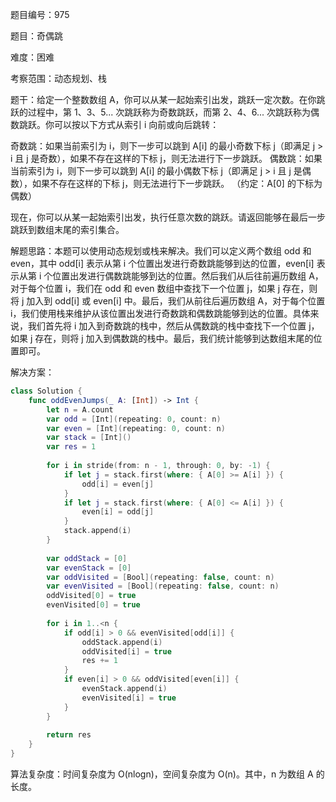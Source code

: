 题目编号：975

题目：奇偶跳

难度：困难

考察范围：动态规划、栈

题干：给定一个整数数组 A，你可以从某一起始索引出发，跳跃一定次数。在你跳跃的过程中，第 1、3、5... 次跳跃称为奇数跳跃，而第 2、4、6... 次跳跃称为偶数跳跃。你可以按以下方式从索引 i 向前或向后跳转：

奇数跳：如果当前索引为 i，则下一步可以跳到 A[i] 的最小奇数下标 j（即满足 j > i 且 j 是奇数），如果不存在这样的下标 j，则无法进行下一步跳跃。
偶数跳：如果当前索引为 i，则下一步可以跳到 A[i] 的最小偶数下标 j（即满足 j > i 且 j 是偶数），如果不存在这样的下标 j，则无法进行下一步跳跃。
（约定：A[0] 的下标为偶数）

现在，你可以从某一起始索引出发，执行任意次数的跳跃。请返回能够在最后一步跳跃到数组末尾的索引集合。

解题思路：本题可以使用动态规划或栈来解决。我们可以定义两个数组 odd 和 even，其中 odd[i] 表示从第 i 个位置出发进行奇数跳能够到达的位置，even[i] 表示从第 i 个位置出发进行偶数跳能够到达的位置。然后我们从后往前遍历数组 A，对于每个位置 i，我们在 odd 和 even 数组中查找下一个位置 j，如果 j 存在，则将 j 加入到 odd[i] 或 even[i] 中。最后，我们从前往后遍历数组 A，对于每个位置 i，我们使用栈来维护从该位置出发进行奇数跳和偶数跳能够到达的位置。具体来说，我们首先将 i 加入到奇数跳的栈中，然后从偶数跳的栈中查找下一个位置 j，如果 j 存在，则将 j 加入到偶数跳的栈中。最后，我们统计能够到达数组末尾的位置即可。

解决方案：

```swift
class Solution {
    func oddEvenJumps(_ A: [Int]) -> Int {
        let n = A.count
        var odd = [Int](repeating: 0, count: n)
        var even = [Int](repeating: 0, count: n)
        var stack = [Int]()
        var res = 1
        
        for i in stride(from: n - 1, through: 0, by: -1) {
            if let j = stack.first(where: { A[0] >= A[i] }) {
                odd[i] = even[j]
            }
            if let j = stack.first(where: { A[0] <= A[i] }) {
                even[i] = odd[j]
            }
            stack.append(i)
        }
        
        var oddStack = [0]
        var evenStack = [0]
        var oddVisited = [Bool](repeating: false, count: n)
        var evenVisited = [Bool](repeating: false, count: n)
        oddVisited[0] = true
        evenVisited[0] = true
        
        for i in 1..<n {
            if odd[i] > 0 && evenVisited[odd[i]] {
                oddStack.append(i)
                oddVisited[i] = true
                res += 1
            }
            if even[i] > 0 && oddVisited[even[i]] {
                evenStack.append(i)
                evenVisited[i] = true
            }
        }
        
        return res
    }
}
```

算法复杂度：时间复杂度为 O(nlogn)，空间复杂度为 O(n)。其中，n 为数组 A 的长度。